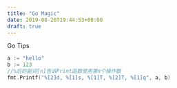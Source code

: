 ```yaml
---
title: "Go Magic"
date: 2019-08-26T19:44:53+08:00
draft: true
---
```

Go Tips
<!--more-->
```go
a := "hello"
b := 123
//%后的副词[n]告诉Print函数使用第n个操作数
fmt.Printf("%[2]d, %[1]s, %[1]T, %[2]T, %[1]q", a, b)
```
